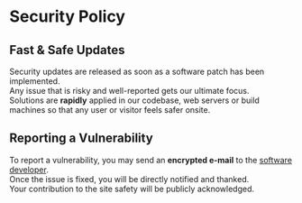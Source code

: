 # Security Policy

## Fast & Safe Updates

Security updates are released as soon as a software patch has been implemented.  
Any issue that is risky and well-reported gets our ultimate focus.   
Solutions are __rapidly__ applied in our codebase, web servers or build machines so that any user or visitor feels safer onsite.

## Reporting a Vulnerability

To report a vulnerability, you may send an __encrypted e-mail__ to the [software developer](https://daqhris.com/contact/).   
Once the issue is fixed, you will be directly notified and thanked.    
Your contribution to the site safety will be publicly acknowledged.  
